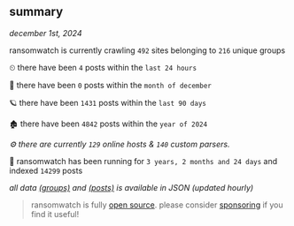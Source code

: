 
## summary
_december 1st, 2024_

ransomwatch is currently crawling `492` sites belonging to `216` unique groups

⏲ there have been `4` posts within the `last 24 hours`

🦈 there have been `0` posts within the `month of december`

🪐 there have been `1431` posts within the `last 90 days`

🏚 there have been `4842` posts within the `year of 2024`

_⚙️ there are currently `129` online hosts & `140` custom parsers._

🦕 ransomwatch has been running for `3 years, 2 months and 24 days` and indexed `14299` posts

_all data  [(groups)](http://ransomwhat.telemetry.ltd/groups) and [(posts)](http://ransomwhat.telemetry.ltd/posts) is available in JSON (updated hourly)_

> ransomwatch is fully [open source](https://github.com/joshhighet/ransomwatch#ransomwatch--). please consider [sponsoring](https://github.com/sponsors/joshhighet) if you find it useful!
